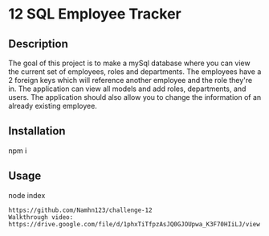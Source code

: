 # 12 SQL Employee Tracker
## Description
The goal of this project is to make a mySql database where you can view the current set of employees, roles and departments. The employees have a 2 foreign keys which will reference another employee and the role they're in. The application can view all models and add roles, departments, and users. The application should also allow you to change the information of an already existing employee.
## Installation
npm i
## Usage
node index
```
https://github.com/Namhn123/challenge-12
Walkthrough video: https://drive.google.com/file/d/1phxTiTfpzAsJQ0GJOUpwa_K3F70HIiLJ/view
```
